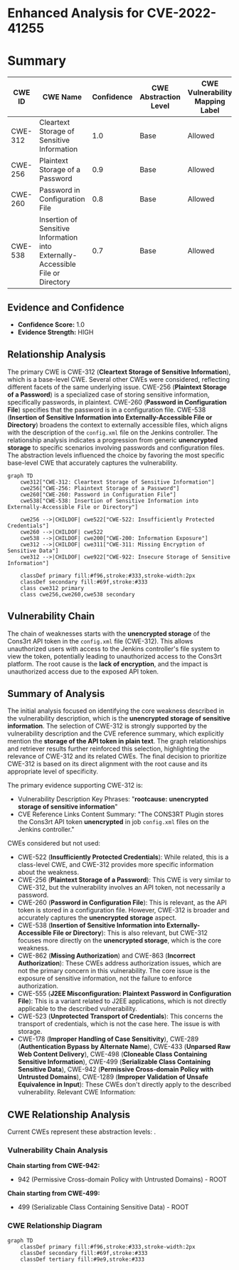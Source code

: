 # Enhanced Analysis for CVE-2022-41255

# Summary
| CWE ID | CWE Name | Confidence | CWE Abstraction Level | CWE Vulnerability Mapping Label | CWE-Vulnerability Mapping Notes |
|---|---|---|---|---|---|
| CWE-312 | Cleartext Storage of Sensitive Information | 1.0 | Base | Allowed | Primary CWE |
| CWE-256 | Plaintext Storage of a Password | 0.9 | Base | Allowed | Secondary Candidate |
| CWE-260 | Password in Configuration File | 0.8 | Base | Allowed | Secondary Candidate |
| CWE-538 | Insertion of Sensitive Information into Externally-Accessible File or Directory | 0.7 | Base | Allowed | Secondary Candidate |

## Evidence and Confidence

*   **Confidence Score:** 1.0
*   **Evidence Strength:** HIGH

## Relationship Analysis
The primary CWE is CWE-312 (**Cleartext Storage of Sensitive Information**), which is a base-level CWE. Several other CWEs were considered, reflecting different facets of the same underlying issue. CWE-256 (**Plaintext Storage of a Password**) is a specialized case of storing sensitive information, specifically passwords, in plaintext. CWE-260 (**Password in Configuration File**) specifies that the password is in a configuration file. CWE-538 (**Insertion of Sensitive Information into Externally-Accessible File or Directory**) broadens the context to externally accessible files, which aligns with the description of the `config.xml` file on the Jenkins controller. The relationship analysis indicates a progression from generic **unencrypted storage** to specific scenarios involving passwords and configuration files. The abstraction levels influenced the choice by favoring the most specific base-level CWE that accurately captures the vulnerability.

```mermaid
graph TD
    cwe312["CWE-312: Cleartext Storage of Sensitive Information"]
    cwe256["CWE-256: Plaintext Storage of a Password"]
    cwe260["CWE-260: Password in Configuration File"]
    cwe538["CWE-538: Insertion of Sensitive Information into Externally-Accessible File or Directory"]

    cwe256 -->|CHILDOF| cwe522["CWE-522: Insufficiently Protected Credentials"]
    cwe260 -->|CHILDOF| cwe522
    cwe538 -->|CHILDOF| cwe200["CWE-200: Information Exposure"]
    cwe312 -->|CHILDOF| cwe311["CWE-311: Missing Encryption of Sensitive Data"]
    cwe312 -->|CHILDOF| cwe922["CWE-922: Insecure Storage of Sensitive Information"]
    
    classDef primary fill:#f96,stroke:#333,stroke-width:2px
    classDef secondary fill:#69f,stroke:#333
    class cwe312 primary
    class cwe256,cwe260,cwe538 secondary
```

## Vulnerability Chain
The chain of weaknesses starts with the **unencrypted storage** of the Cons3rt API token in the `config.xml` file (CWE-312). This allows unauthorized users with access to the Jenkins controller's file system to view the token, potentially leading to unauthorized access to the Cons3rt platform. The root cause is the **lack of encryption**, and the impact is unauthorized access due to the exposed API token.

## Summary of Analysis
The initial analysis focused on identifying the core weakness described in the vulnerability description, which is the **unencrypted storage of sensitive information**. The selection of CWE-312 is strongly supported by the vulnerability description and the CVE reference summary, which explicitly mention the **storage of the API token in plain text**. The graph relationships and retriever results further reinforced this selection, highlighting the relevance of CWE-312 and its related CWEs. The final decision to prioritize CWE-312 is based on its direct alignment with the root cause and its appropriate level of specificity.

The primary evidence supporting CWE-312 is:
- Vulnerability Description Key Phrases: "**rootcause:** **unencrypted storage of sensitive information**"
- CVE Reference Links Content Summary: "The CONS3RT Plugin stores the Cons3rt API token **unencrypted** in job `config.xml` files on the Jenkins controller."

CWEs considered but not used:

*   CWE-522 (**Insufficiently Protected Credentials**): While related, this is a class-level CWE, and CWE-312 provides more specific information about the weakness.
*   CWE-256 (**Plaintext Storage of a Password**): This CWE is very similar to CWE-312, but the vulnerability involves an API token, not necessarily a password.
*   CWE-260 (**Password in Configuration File**): This is relevant, as the API token is stored in a configuration file. However, CWE-312 is broader and accurately captures the **unencrypted storage** aspect.
*   CWE-538 (**Insertion of Sensitive Information into Externally-Accessible File or Directory**): This is also relevant, but CWE-312 focuses more directly on the **unencrypted storage**, which is the core weakness.
*   CWE-862 (**Missing Authorization**) and CWE-863 (**Incorrect Authorization**): These CWEs address authorization issues, which are not the primary concern in this vulnerability. The core issue is the exposure of sensitive information, not the failure to enforce authorization.
*   CWE-555 (**J2EE Misconfiguration: Plaintext Password in Configuration File**): This is a variant related to J2EE applications, which is not directly applicable to the described vulnerability.
*   CWE-523 (**Unprotected Transport of Credentials**): This concerns the transport of credentials, which is not the case here. The issue is with storage.
*   CWE-178 (**Improper Handling of Case Sensitivity**), CWE-289 (**Authentication Bypass by Alternate Name**), CWE-433 (**Unparsed Raw Web Content Delivery**), CWE-498 (**Cloneable Class Containing Sensitive Information**), CWE-499 (**Serializable Class Containing Sensitive Data**), CWE-942 (**Permissive Cross-domain Policy with Untrusted Domains**), CWE-1289 (**Improper Validation of Unsafe Equivalence in Input**): These CWEs don't directly apply to the described vulnerability.
Relevant CWE Information:


## CWE Relationship Analysis

Current CWEs represent these abstraction levels: .


### Vulnerability Chain Analysis

**Chain starting from CWE-942:**
- 942 (Permissive Cross-domain Policy with Untrusted Domains) - ROOT


**Chain starting from CWE-499:**
- 499 (Serializable Class Containing Sensitive Data) - ROOT



### CWE Relationship Diagram

```mermaid
graph TD
    classDef primary fill:#f96,stroke:#333,stroke-width:2px
    classDef secondary fill:#69f,stroke:#333
    classDef tertiary fill:#9e9,stroke:#333
```